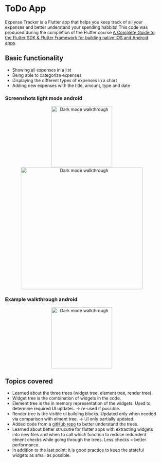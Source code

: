# ToDo App

Expense Tracker is a Flutter app that helps you keep track of all your expenses and better understand your spending habbits! This code was produced during the completion of the Flutter course [A Complete Guide to the Flutter SDK & Flutter Framework for building native iOS and Android apps](https://www.udemy.com/course/learn-flutter-dart-to-build-ios-android-apps/learn/lecture/37130436#overview).

## Basic functionality
- Showing all expenses in a list
- Being able to categorize expenses
- Displaying the different types of expenses in a chart
- Adding new expenses with the title, amount, type and date

### Screenshots light mode android
<div align="center">
  <img src="up_orientation_light_mode_android.png" alt="Dark mode walkthrough" width="200"/>
</div>
<div align="center">
  <img src="landscape_orientation_light_mode_android.png" alt="Dark mode walkthrough" width="400"/>
</div>

### Example walkthrough android
<div align="center">
  <img src="walkthrough_adaptiv_android.gif" alt="Dark mode walkthrough" width="200"/>
</div>


## Topics covered 

- Learned about the three trees (widget tree, element tree, render tree).
- Widget tree is the combination of widgets in the code.
- Element tree is the in memory representation of the widgets. Used to determine required UI updates. -> re-used if possible.
- Render tree is the visible ui building blocks. Updated only when needed via comparison with elment tree. -> UI only partially updated.
- Added code from a [gitHub repo](https://github.com/academind/flutter-complete-guide-course-resources/tree/main/Lecture%20Attachments/07%20Flutter%20Internals/01%20Starting%20Setup/lib) to better understand the trees.
- Learned about better strucutre for flutter apps with extracting widgets into new files and when to call which function to reduce redundent elment checks while going through the trees. Less checks = better performance.
- In addition to the last point: it is good practice to keep the stateful widgets as small as possible.